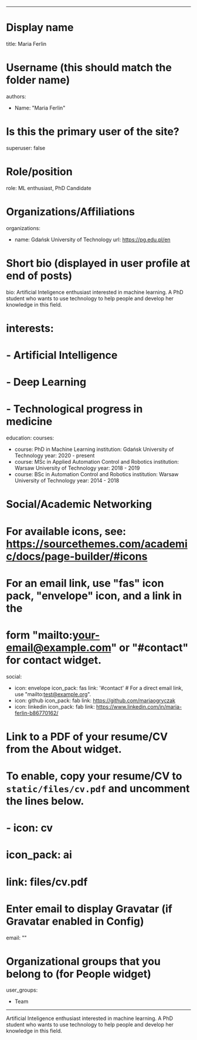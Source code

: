 ---
# Display name
title: Maria Ferlin

# Username (this should match the folder name)
authors:
- Name: "Maria Ferlin"

# Is this the primary user of the site?
superuser: false

# Role/position
role: ML enthusiast, PhD Candidate

# Organizations/Affiliations
organizations:
- name: Gdańsk University of Technology
  url: https://pg.edu.pl/en

# Short bio (displayed in user profile at end of posts)
bio: Artificial Inteligence enthusiast interested in machine learning. A PhD student who wants to use technology to help people and develop her knowledge in this field.

# interests:
# - Artificial Intelligence
# - Deep Learning
# - Technological progress in medicine

education:
  courses:
 - course: PhD in Machine Learning
   institution: Gdańsk University of Technology
   year: 2020 - present
 - course: MSc in Applied Automation Control and Robotics
   institution: Warsaw University of Technology
   year: 2018 - 2019
 - course: BSc in Automation Control and Robotics
   institution: Warsaw University of Technology
   year: 2014 - 2018

# Social/Academic Networking
# For available icons, see: https://sourcethemes.com/academic/docs/page-builder/#icons
#   For an email link, use "fas" icon pack, "envelope" icon, and a link in the
#   form "mailto:your-email@example.com" or "#contact" for contact widget.
social:
- icon: envelope
  icon_pack: fas
  link: '#contact'  # For a direct email link, use "mailto:test@example.org".
- icon: github
  icon_pack: fab
  link: https://github.com/mariaogryczak
- icon: linkedin
  icon_pack: fab
  link: https://www.linkedin.com/in/maria-ferlin-b86770162/
# Link to a PDF of your resume/CV from the About widget.
# To enable, copy your resume/CV to `static/files/cv.pdf` and uncomment the lines below.
# - icon: cv
#   icon_pack: ai
#   link: files/cv.pdf

# Enter email to display Gravatar (if Gravatar enabled in Config)
email: ""

# Organizational groups that you belong to (for People widget)
user_groups:
 - Team
 
 ---

Artificial Inteligence enthusiast interested in machine learning. A PhD student who wants to use technology to help people and develop her knowledge in this field.
